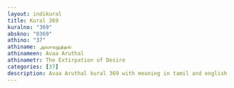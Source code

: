 ```yaml
---
layout: indikural
title: Kural 369
kuralno: "369"
abskno: "0369"
athino: "37"
athiname: அவாவறுத்தல்
athinameen: Avaa Aruthal
athinametr: The Extirpation of Desire
categories: [37]
description: Avaa Aruthal kural 369 with meaning in tamil and english 
---
```


